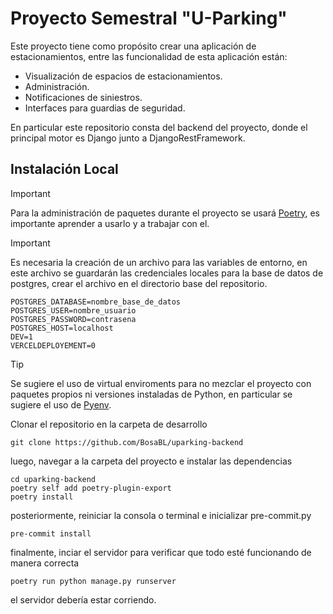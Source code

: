 # Proyecto Semestral "U-Parking"

Este proyecto tiene como propósito crear una aplicación de estacionamientos, entre las funcionalidad de esta aplicación están:

- Visualización de espacios de estacionamientos.
- Administración.
- Notificaciones de siniestros.
- Interfaces para guardias de seguridad.

En particular este repositorio consta del backend del proyecto, donde el principal motor es Django junto a DjangoRestFramework.

## Instalación Local

> [!IMPORTANT]
> Para la administración de paquetes durante el proyecto se usará [Poetry](https://python-poetry.org/), es importante aprender a usarlo y a trabajar con el.

> [!IMPORTANT]
> Es necesaria la creación de un archivo para las variables de entorno, en este archivo se guardarán las credenciales locales para la base de datos de postgres, crear el archivo en el directorio base del repositorio.
>
> ```shell
> POSTGRES_DATABASE=nombre_base_de_datos
> POSTGRES_USER=nombre_usuario
> POSTGRES_PASSWORD=contrasena
> POSTGRES_HOST=localhost
> DEV=1
> VERCELDEPLOYEMENT=0
> ```

> [!TIP]
> Se sugiere el uso de virtual enviroments para no mezclar el proyecto con paquetes propios ni versiones instaladas de Python, en particular se sugiere el uso de [Pyenv](https://github.com/pyenv/pyenv).

Clonar el repositorio en la carpeta de desarrollo

```shell
git clone https://github.com/BosaBL/uparking-backend
```

luego, navegar a la carpeta del proyecto e instalar las dependencias

```shell
cd uparking-backend
poetry self add poetry-plugin-export
poetry install
```

posteriormente, reiniciar la consola o terminal e inicializar pre-commit.py

```shell
pre-commit install
```

finalmente, inciar el servidor para verificar que todo esté funcionando de manera correcta

```shell
poetry run python manage.py runserver
```

el servidor debería estar corriendo.
